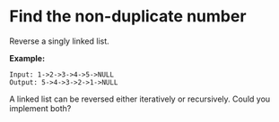 # Find the non-duplicate number

Reverse a singly linked list.

**Example:**
````
Input: 1->2->3->4->5->NULL
Output: 5->4->3->2->1->NULL
````
A linked list can be reversed either iteratively or recursively. Could you implement both?